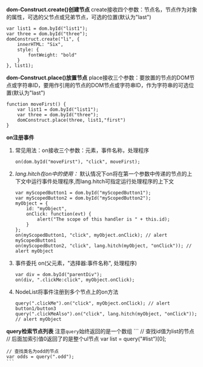 **dom-Construct.create()创建节点**
create接收四个参数：节点名，节点作为对象的属性，可选的父节点或兄弟节点，可选的位置(默认为"last")

```
var list1 = dom.byId("list1");
var three = dom.byId("three");
domConstruct.create("li", { 
    innerHTML: "Six",
    style: {
        fontWeight: "bold"
    }
}, list1);
```
**dom-Construct.place()放置节点**
place接收三个参数：要放置的节点的DOM节点或字符串ID，要用作引用的节点的DOM节点或字符串ID，作为字符串的可选位置(默认为"last")
```
function moveFirst() {
    var list1 = dom.byId("list1");
    var three = dom.byId("three");
    domConstruct.place(three, list1,"first")
}
```

**on注册事件**
1. 常见用法：on接收三个参数：元素，事件名称，处理程序
    ```
    on(dom.byId("moveFirst"), "click", moveFirst);
    ```
2. *lang.hitch在on中的使用：*
默认情况下on将在第一个参数中传递的节点的上下文中运行事件处理程序,而lang.hitch可指定运行处理程序的上下文
    ```
    var myScopedButton1 = dom.byId("myScopedButton1");
    var myScopedButton2 = dom.byId("myScopedButton2");
    myObject = {
        id: "myObject",
        onClick: function(evt) {
            alert("The scope of this handler is " + this.id);
        }
    };
    on(myScopedButton1, "click", myObject.onClick); // alert myScopedButton1
    on(myScopedButton2, "click", lang.hitch(myObject, "onClick")); // alert myObject
    ```
3. 事件委托 on(父元素，"选择器:事件名称", 处理程序)
    ```
    var div = dom.byId("parentDiv");
    on(div, ".clickMe:click", myObject.onClick);

4. NodeList将事件注册到多个节点上的on方法
    ```
    query(".clickMe").on("click", myObject.onClick); // alert button1/button3
    query(".clickMeAlso").on("click", lang.hitch(myObject, "onClick")); // alert myObject
    ```

**query检索节点列表**
注意`query`始终返回的是一个数组
    ```
    // 查找id值为list的节点
    // 后面加索引值0返回了的是整个ul节点
    var list = query("#list")[0];

    // 查找类名为odd的节点
    var odds = query(".odd");
    ```
